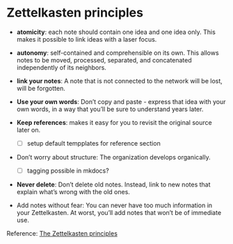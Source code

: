 # Zettelkasten principles


- **atomicity**: each note should contain one idea and one idea only. This makes it possible to link ideas with a laser focus.

- **autonomy**: self-contained and comprehensible on its own. This allows notes to be moved, processed, separated, and concatenated independently of its neighbors. 

- **link your notes**:  A note that is not connected to the network will be lost, will be forgotten.

- **Use your own words**: Don’t copy and paste - express that idea with your own words, in a way that you’ll be sure to understand years later.  

- **Keep references**: makes it easy for you to revisit the original source later on. 
    - [ ] setup default tempplates for reference section

- Don’t worry about structure: The organization develops organically.
    - [ ] tagging possible in mkdocs?

- **Never delete**: Don’t delete old notes. Instead, link to new notes that explain what’s wrong with the old ones. 

- Add notes without fear: You can never have too much information in your Zettelkasten. At worst, you’ll add notes that won’t be of immediate use. 

Reference:
[The Zettelkasten principles](https://writingcooperative.com/zettelkasten-how-one-german-scholar-was-so-freakishly-productive-997e4e0ca125)
